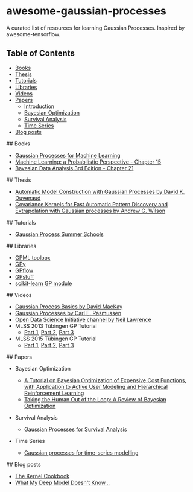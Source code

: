 # awesome-gaussian-processes
A curated list of resources for learning Gaussian Processes. Inspired by awesome-tensorflow.

## Table of Contents

<!-- MarkdownTOC depth=4 -->

- [Books](#books)
- [Thesis](#thesis)
- [Tutorials](#tutorials)
- [Libraries](#libraries)
- [Videos](#video)
- [Papers](#papers)
    - [Introduction](#Intro)
    - [Bayesian Optimization](#BO)
    - [Survival Analysis](#survival)
    - [Time Series](#time-series) 
- [Blog posts](#blogs)

<!-- /MarkdownTOC -->

<a name="books" />
## Books

* [Gaussian Processes for Machine Learning](http://www.gaussianprocess.org/gpml/)
* [Machine Learning: a Probabilistic Perspective - Chapter 15](https://www.cs.ubc.ca/~murphyk/MLbook/)
* [Bayesian Data Analysis 3rd Edition - Chapter 21](http://www.stat.columbia.edu/~gelman/book/)

<a name="thesis" />
## Thesis

* [Automatic Model Construction with Gaussian Processes by David K. Duvenaud](https://www.cs.toronto.edu/~duvenaud/thesis.pdf)
* [Covariance Kernels for Fast Automatic Pattern Discovery and Extrapolation with Gaussian processes by Andrew G. Wilson](http://www.cs.cmu.edu/~andrewgw/andrewgwthesis.pdf)

<a name="books" />
## Tutorials

* [Gaussian Process Summer Schools](http://gpss.cc/)

<a name="libraries" />
## Libraries

* [GPML toolbox](http://www.gaussianprocess.org/gpml/code/matlab/doc/)
* [GPy](https://github.com/SheffieldML/GPy)
* [GPflow](https://github.com/GPflow/GPflow)
* [GPstuff](http://research.cs.aalto.fi/pml/software/gpstuff/)
* [scikit-learn GP module](http://scikit-learn.org/stable/modules/gaussian_process.html)


<a name="video" />
## Videos

* [Gaussian Process Basics by David MacKay](http://videolectures.net/gpip06_mackay_gpb/)
* [Gaussian Processes by Carl E. Rasmussen](http://videolectures.net/mlss09uk_rasmussen_gp/)
* [Open Data Science Initiative channel by Neil Lawrence](https://www.youtube.com/user/ProfNeilLawrence)
* MLSS 2013 Tübingen GP Tutorial
  - [Part 1](https://youtu.be/50Vgw11qn0o), [Part 2](https://youtu.be/TR0LCVslIIM), [Part 3](https://youtu.be/KRLW5abMV6s)
* MLSS 2015 Tübingen GP Tutorial
  - [Part 1](https://youtu.be/S9RbSCpy_pg), [Part 2](https://youtu.be/MxeQIKGEXb8), [Part 3](https://youtu.be/Ead4TivIOmU)


<a name="papers" />
## Papers

* Bayesian Optimization
    - [A Tutorial on Bayesian Optimization of Expensive Cost Functions, with Application to Active User Modeling and Hierarchical Reinforcement Learning](https://arxiv.org/abs/1012.2599)
    - [Taking the Human Out of the Loop: A Review of Bayesian Optimization](https://www.cs.ox.ac.uk/people/nando.defreitas/publications/BayesOptLoop.pdf)
    
* Survival Analysis
    - [Gaussian Processes for Survival Analysis](https://arxiv.org/abs/1611.00817)
    
* Time Series
    - [Gaussian processes for time-series modelling](http://rsta.royalsocietypublishing.org/content/371/1984/20110550)

<a name="blogs" />
## Blog posts

* [The Kernel Cookbook](http://www.cs.toronto.edu/~duvenaud/cookbook/index.html)
* [What My Deep Model Doesn't Know...](http://mlg.eng.cam.ac.uk/yarin/blog_3d801aa532c1ce.html)

